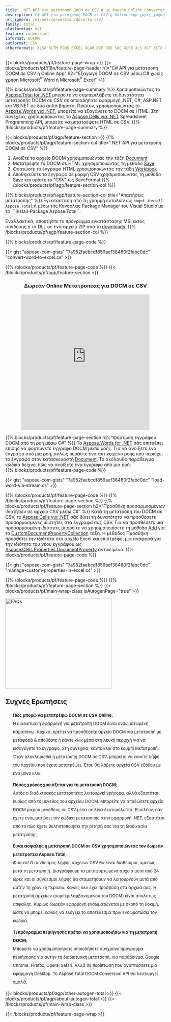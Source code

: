```yaml
---
title: .NET API για μετατροπή DOCM σε CSV ή με δωρεάν Online Converter
description: C# API για μετατροπή DOCM σε CSV ή Online App χωρίς χρήση Microsoft Excel ή Adobe Reader ή διαδικτυακά. Δοκιμάστε γρήγορα τον δωρεάν διαδικτυακό μετατροπέα CSV σε DOC πριν ενσωματώσετε τον κώδικα. 
url_ignore: /el/net/conversion/docm-to-csv/
family: total
platformtag: net
feature: conversion
informat: DOCMM
outformat: CSV
otherformats: XLSX XLTM FODS EXCEL XLAM DIF ODS SXC XLSB XLS XLT XLTX XLSM TSV
---
```

{{< blocks/products/pf/feature-page-wrap >}}
{{< blocks/products/pf/i18n/feature-page-header h1="C# API για μετατροπή DOCM σε CSV ή Online App" h2="Εξαγωγή DOCM σε CSV μέσω C# χωρίς χρήση Microsoft<sup>&reg;</sup> Word ή Microsoft<sup>&reg;</sup> Excel" >}}

{{% blocks/products/pf/feature-page-summary %}}
Χρησιμοποιώντας το [Aspose.Total for .NET](https://products.aspose.com/total/net/) μπορείτε να συμπεριλάβετε τη δυνατότητα μετατροπής DOCM σε CSV σε οποιαδήποτε εφαρμογή .NET, C#, ASP.NET και VB.NET σε δύο απλά βήματα. Πρώτον, χρησιμοποιώντας το [Aspose.Words για .NET](https://products.aspose.com/words/net/), μπορείτε να εξαγάγετε το DOCM σε HTML. Στη συνέχεια, χρησιμοποιώντας το [Aspose.Cells για .NET](https://products.aspose.com/cells/net/) Spreadsheet Programming API, μπορείτε να μετατρέψετε HTML σε CSV.
{{% /blocks/products/pf/feature-page-summary  %}}

{{< blocks/products/pf/agp/feature-section >}}
{{% blocks/products/pf/agp/feature-section-col title=".NET API για μετατροπή DOCM σε CSV" %}}
1. Ανοίξτε το αρχείο DOCM χρησιμοποιώντας την τάξη [Document](https://reference.aspose.com/words/net/aspose.words/document)
2. Μετατρέψτε το DOCM σε HTML χρησιμοποιώντας τη μέθοδο [Save](https://reference.aspose.com/words/net/aspose.words.documentsave/methods/4)
3. Φορτώστε το έγγραφο HTML χρησιμοποιώντας την τάξη [Workbook](https://reference.aspose.com/cells/net/aspose.cells/workbook)
4. Αποθηκεύστε το έγγραφο σε μορφή CSV χρησιμοποιώντας τη μέθοδο [Save](https://reference.aspose.com/cells/net/aspose.cells.workbook/save/methods/4) και ορίστε το "CSV" ως SaveFormat
{{% /blocks/products/pf/agp/feature-section-col %}}

{{% blocks/products/pf/agp/feature-section-col title="Απαιτήσεις μετατροπής" %}}
Εγκατάσταση από τη γραμμή εντολών ως ```nuget install Aspose.Total``` ή μέσω της Κονσόλας Package Manager του Visual Studio με το ```Install-Package Aspose.Total``.

Εναλλακτικά, αποκτήστε το πρόγραμμα εγκατάστασης MSI εκτός σύνδεσης ή τα DLL σε ένα αρχείο ZIP από το [downloads](https://releases.aspose.com/total/net).
{{% /blocks/products/pf/agp/feature-section-col %}}

{{% blocks/products/pf/feature-page-code %}}

{{< gist "aspose-com-gists" "7a952faebcdf859aef38480f2fabc0dc" "convert-word-to-excel.cs" >}}


{{% /blocks/products/pf/feature-page-code %}}
{{< /blocks/products/pf/agp/feature-section >}}

<div class="container-fluid agp-content bg-white aboutfile box-1 vh100 section nopbtm">
<div class=container>
<div class=row>
<div class="demobox tc col-md-12 padding-0" align="center">

<h3>Δωρεάν Online Μετατροπέας για DOCM σε CSV</h3>

<iframe style="border: none; height: 426px;" scrolling="no" src="https://total-conversion-app-65z5r2lp.qa.k8s.dynabic.com/?to=csv&from=docm" id="child-iframe" width="80%"></iframe>

</div></div>
</div></div>

{{% blocks/products/pf/feature-page-section  h2="Φόρτωση εγγράφου DOCM από τη ροή μέσω C#" %}}
Το [Aspose.Words for .NET](https://products.aspose.com/words/net/) σάς επιτρέπει επίσης να φορτώνετε έγγραφο DOCM μέσω ροής. Για να ανοίξετε ένα έγγραφο από μια ροή, απλώς περάστε ένα αντικείμενο ροής που περιέχει το έγγραφο στον κατασκευαστή [Document](https://reference.aspose.com/words/net/aspose.words/document). Το ακόλουθο παράδειγμα κώδικα δείχνει πώς να ανοίξετε ένα έγγραφο από μια ροή:  
{{% blocks/products/pf/feature-page-code %}}

{{< gist "aspose-com-gists" "7a952faebcdf859aef38480f2fabc0dc" "load-word-via-stream.cs" >}}

{{% /blocks/products/pf/feature-page-code  %}}
{{% /blocks/products/pf/feature-page-section %}}
{{% blocks/products/pf/feature-page-section  h2="Προσθήκη προσαρμοσμένων ιδιοτήτων σε αρχείο CSV μέσω C#" %}}
Κατά τη μετατροπή του DOCM σε CSV, το [Aspose.Cells για .NET](https://products.aspose.com/cells/net/) σάς δίνει τη δυνατότητα να προσθέσετε προσαρμοσμένες ιδιότητες στα έγγραφά σας CSV. Για να προσθέσετε μια προσαρμοσμένη ιδιότητα, μπορείτε να χρησιμοποιήσετε τη μέθοδο [Add](https://reference.aspose.com/cells/net/aspose.cells.properties/customdocumentropertycollection/methods/add/index) για το [CustomDocumentPropertyCollection](https://reference.aspose.com/cells/net/aspose.cells.properties/CustomDocumentPropertyCollection) τάξη. Η μέθοδος Προσθήκη προσθέτει την ιδιότητα στο αρχείο Excel και επιστρέφει μια αναφορά για την ιδιότητα του νέου εγγράφου ως [Aspose.Cells.Properties.DocumentProperty](https://reference.aspose.com/cells/net/aspose.cells.properties/DocumentProperty) αντικείμενο. 
{{% blocks/products/pf/feature-page-code %}}

{{< gist "aspose-com-gists" "7a952faebcdf859aef38480f2fabc0dc" "manage-custom-properties-in-excel.cs" >}}

{{% /blocks/products/pf/feature-page-code  %}}
{{% /blocks/products/pf/feature-page-section %}}
{{< blocks/products/pf/main-wrap-class isAutogenPage="true" >}}
<style>.howtolist li{margin-right: 0!important;line-height: 26px;position: relative;margin-bottom: 10px;font-size: 13px;list-style-type: none;}</style>
<div class="col-md-12 tl bg-gray-dark howtolist section">
  <a class="anchor" name="faqpage"></a>
  <div class="container tl dflex" itemscope="" itemtype="https://schema.org/FAQPage">
      <div class="col-md-4 howtosectiongfx">
          <img class="social-panel-hide-on-mobile" src="https://www.groupdocs.cloud/templates/brand/images/groupdocs/conversion/groupdocs_conversion-brand.png" alt="FAQs" width="335" height="283">
      </div>
      <div class="howtosection col-md-8">
          <div>
              <h2>Συχνές Ερωτήσεις</h2>
              <ul>
                  <li itemscope="" itemprop="mainEntity" itemtype="https://schema.org/Question">
                      <div>
                          <span itemprop="name"><b>Πώς μπορώ να μετατρέψω DOCM σε CSV Online;</b></span>
                      </div>
                      <div itemscope="" itemprop="acceptedAnswer" itemtype="https://schema.org/Answer">
                          <span itemprop="text">Η διαδικτυακή εφαρμογή για μετατροπή DOCM είναι ενσωματωμένη παραπάνω. Αρχικά, πρέπει να προσθέσετε αρχείο DOCM για μετατροπή με μεταφορά &amp; αποθέστε ή κάντε κλικ μέσα στη λευκή περιοχή για να εισαγάγετε το έγγραφο. Στη συνέχεια, κάντε κλικ στο κουμπί Μετατροπή. Όταν ολοκληρωθεί η μετατροπή DOCM σε CSV, μπορείτε να κάνετε λήψη του αρχείου που έχετε μετατρέψει. Έτσι, θα λάβετε αρχεία CSV εξόδου με ένα μόνο κλικ.</span>
                      </div>
                  </li>
                  <li itemscope="" itemprop="mainEntity" itemtype="https://schema.org/Question">
                      <div>
                          <span itemprop="name"><b>Πόσος χρόνος χρειάζεται για τη μετατροπή DOCM;</b></span>
                      </div>
                      <div itemscope="" itemprop="acceptedAnswer" itemtype="https://schema.org/Answer">
                          <span itemprop="text">Αυτός ο διαδικτυακός μετατροπέας λειτουργεί γρήγορα, αλλά εξαρτάται κυρίως από το μέγεθος του αρχείου DOCM. Μπορείτε να αποδώσετε αρχείο DOCM μικρού μεγέθους σε CSV μέσα σε λίγα δευτερόλεπτα. Επιπλέον, εάν έχετε ενσωματώσει τον κώδικα μετατροπής στην εφαρμογή .NET, εξαρτάται από το πώς έχετε βελτιστοποιήσει την αίτησή σας για τη διαδικασία μετατροπής.</span>
                      </div>
                  </li>
                  <li itemscope="" itemprop="mainEntity" itemtype="https://schema.org/Question">
                      <div>
                          <span itemprop="name"><b>Είναι ασφαλής η μετατροπή DOCM σε CSV χρησιμοποιώντας τον δωρεάν μετατροπέα Aspose.Total;</b></span>
                      </div>
                      <div itemscope="" itemprop="acceptedAnswer" itemtype="https://schema.org/Answer">
                          <span itemprop="text">Φυσικά! Ο σύνδεσμος λήψης αρχείων CSV θα είναι διαθέσιμος αμέσως μετά τη μετατροπή. Διαγράφουμε τα μεταφορτωμένα αρχεία μετά από 24 ώρες και οι σύνδεσμοι λήψης θα σταματήσουν να λειτουργούν μετά από αυτήν τη χρονική περίοδο. Κανείς δεν έχει πρόσβαση στα αρχεία σας. Η μετατροπή αρχείων (συμπεριλαμβανομένου του DOCM) είναι απολύτως ασφαλής. Κυρίως δωρεάν εφαρμογή ενσωματώνεται με σκοπό τη δοκιμή, ώστε να μπορεί κανείς να ελέγξει το αποτέλεσμα πριν ενσωματώσει τον κώδικα.</span>
                      </div>
                  </li>                 
                  <li itemscope="" itemprop="mainEntity" itemtype="https://schema.org/Question">
                      <div>
                          <span itemprop="name"><b>Τι πρόγραμμα περιήγησης πρέπει να χρησιμοποιήσω για τη μετατροπή DOCM;</b></span>
                      </div>
                      <div itemscope="" itemprop="acceptedAnswer" itemtype="https://schema.org/Answer">
                          <span itemprop="text">Μπορείτε να χρησιμοποιήσετε οποιοδήποτε σύγχρονο πρόγραμμα περιήγησης για αυτήν τη διαδικτυακή μετατροπή, για παράδειγμα, Google Chrome, Firefox, Opera, Safari. Αλλά σε περίπτωση που αναπτύσσετε μια εφαρμογή Desktop. Το Aspose.Total DOCM Conversion API θα λειτουργεί ομαλά.</span>
                      </div>
                  </li>
              </ul>
          </div>
      </div>
  </div>
{{< blocks/products/pf/agp/other-autogen-total >}}
{{< blocks/products/pf/agp/about-autogen-total >}}
{{< /blocks/products/pf/main-wrap-class >}}

{{< /blocks/products/pf/feature-page-wrap >}}